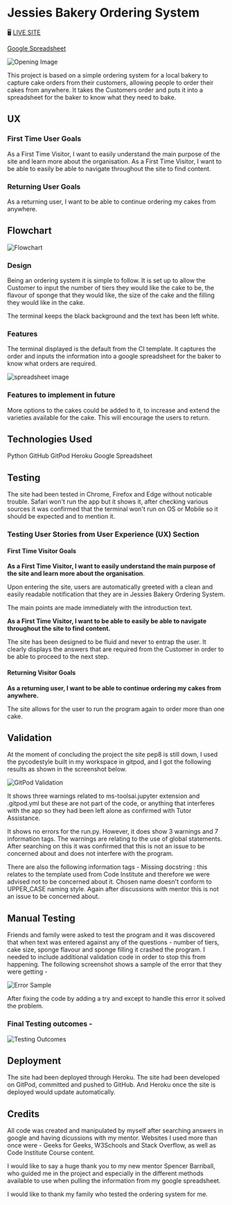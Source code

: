 # Jessies Bakery Ordering System
🖥️ [LIVE SITE](https://pp3-python-project-jennyd.herokuapp.com/)

[Google Spreadsheet](https://docs.google.com/spreadsheets/d/1IozhzTB6fqk72Od6aukyqtRx9t3MKGp7EV4Our-_9ek/edit?usp=sharing "Google Spreadsheet")

![Opening Image](/readme_images/opening_screen.jpg)

This project is based on a simple ordering system for a local bakery to capture cake orders from their customers, allowing people to order their cakes from anywhere.  It takes the Customers order and puts it into a spreadsheet for the baker to know what they need to bake.

## UX

### First Time User Goals
As a First Time Visitor, I want to easily understand the main purpose of the site and learn more about the organisation.
As a First Time Visitor, I want to be able to easily be able to navigate throughout the site to find content.

### Returning User Goals
As a returning user, I want to be able to continue ordering my cakes from anywhere.

## Flowchart

![Flowchart](/readme_images/flowchart.jpg)

### Design

Being an ordering system it is simple to follow.  It is set up to allow the Customer to input the number of tiers they would like the cake to be, the flavour of sponge that they would like, the size of the cake and the filling they would like in the cake.

The terminal keeps the black background and the text has been left white.

### Features

The terminal displayed is the default from the CI template.  It captures the order and inputs the information into a google spreadsheet for the baker to know what orders are required.

![spreadsheet image](/readme_images/spreadsheet.jpg)

### Features to implement in future
More options to the cakes could be added to it, to increase and extend the varieties available for the cake. This will encourage the users to return.

## Technologies Used

Python
GitHub
GitPod
Heroku
Google Spreadsheet

## Testing

The site had been tested in Chrome, Firefox and Edge without noticable trouble. Safari won't run the app but it shows it, after checking various sources it was confirmed that the terminal won't run on OS or Mobile so it should be expected and to mention it.

### Testing User Stories from User Experience (UX) Section
#### First Time Visitor Goals
**As a First Time Visitor, I want to easily understand the main purpose of the site and learn more about the organisation**.

Upon entering the site, users are automatically greeted with a clean and easily readable notification that they are in Jessies Bakery Ordering System.

The main points are made immediately with the introduction text.

**As a First Time Visitor, I want to be able to easily be able to navigate throughout the site to find content.**

The site has been designed to be fluid and never to entrap the user. It clearly displays the answers that are required from the Customer in order to be able to proceed to the next step.

#### Returning Visitor Goals
**As a returning user, I want to be able to continue ordering my cakes from anywhere.**

The site allows for the user to run the program again to order more than one cake.

## Validation
At the moment of concluding the project the site pep8 is still down, I used the pycodestyle built in my workspace in gitpod, and I got the  following results as shown in the screenshot below.

![GitPod Validation](/readme_images/gitpod_validation_results.jpg)

It shows three warnings related to ms-toolsai.jupyter extension and .gitpod.yml but these are not part of the code, or anything that interferes with the app so they had been left alone as confirmed with Tutor Assistance.

It shows no errors for the run.py. However, it does show 3 warnings and 7 information tags. The warnings are relating to the use of global statements.  After searching on this it was confirmed that this is not an issue to be concerned about and does not interfere with the program.

There are also the following information tags - Missing docstring : this relates to the template used from Code Institute and therefore we were advised not to be concerned about it.  Chosen name doesn't conform to UPPER_CASE naming style.  Again after discussions with mentor this is not an issue to be concerned about.

## Manual Testing

Friends and family were asked to test the program and it was discovered that when text was entered against any of the questions - number of tiers, cake size, sponge flavour and sponge filling it crashed the program.  I needed to include additional validation code in order to stop this from happening.  The following screenshot shows a sample of the error that they were getting - 

![Error Sample](/readme_images/error_sample.JPG)

After fixing the code by adding a try and except to handle this error it solved the problem.

### Final Testing outcomes - 

![Testing Outcomes](/readme_images/testing_outcome.jpg)

## Deployment

The site had been deployed through Heroku.
The site had been developed on GitPod, committed and pushed to GitHub. And Heroku once the site is deployed would update automatically.

## Credits

All code was created and manipulated by myself after searching answers in google and having dicussions with my mentor. Websites I used more than once were - Geeks for Geeks, W3Schools and Stack Overflow, as well as Code Institute Course content.

I would like to say a huge thank you to my new mentor Spencer Barriball, who guided me in the project and especially in the different methods available to use when pulling the information from my google spreadsheet.

I would like to thank my family who tested the ordering system for me.